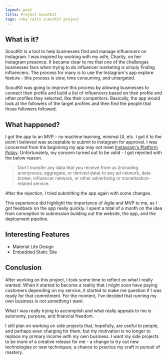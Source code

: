 ```yaml
---
layout: post
title: Project ScoutKit
tags: ruby rails scoutkit project
---
```


## What is it?

ScoutKit is a tool to help businesses find and manage influencers on Instagram. I was inspired by
working with my wife, Charity, on her Instagram presence. It became clear to me that one of the
challenges businesses face when trying to do influencer marketing is simply finding influencers. The
process for many is to use the Instagram's app explore feature - this process is slow, time
consuming, and untargeted.

ScoutKit was going to improve this process by allowing businesses to connect their profile and build
a list of influencers based on their profile and other profiles they selected, like their
competitors. Basically, the app would look at the followers of the target profiles and then find
the people that those followers followed.

## What happened?

I got the app to an MVP - no machine learning, minimal UI, etc. I got it to the point I believed was
acceptable to submit to Instagram for approval. I was concerned from the beginning my app may not
meet [Instagram's Platform Policy](https://www.instagram.com/about/legal/terms/api/). Unfortunately,
my concern turned out to be valid - I got rejected with the below reason.

> Don't transfer any data that you receive from us (including anonymous, aggregate, or derived data)
> to any ad network, data broker, influencer network, or other advertising or monetization-related
> service.

After the rejection, I tried submitting the app again with some changes.

This experience did highlight the importance of Agile and MVP to me, as I got feedback on the app
really quickly. I spent a total of a month on the idea from conception to submission building out
the website, the app, and the deployment pipeline.

## Interesting Features

- Material Lite Design
- Embedded Static Site

## Conclusion

After working on this project, I took some time to reflect on what I really wanted. When it started
to become a reality that I might soon have paying customers depending on my service, it started to
make me question if I was ready for that commitment. For the moment, I've decided that running my
own business is not something I want.

What I was really trying to accomplish and what really appeals to me is autonomy, purpose, and
financial freedom.

I still plan on working on side projects that, hopefully, are useful to people, and perhaps even
charging for them; but my motivation is no longer to replace my primary income with my own business.
I want my side projects to be more of a creative release for me - a change to try out new
technologies or new techniques; a chance to practice my craft in pursuit of mastery.
